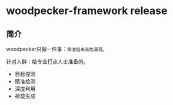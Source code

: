 # woodpecker-framework release
## 简介
woodpecker只做一件事：`精准狙击高危漏洞`。

针对人群：给专业打点人士准备的。

* 目标探测
* 精准检测
* 深度利用
* 荷载生成